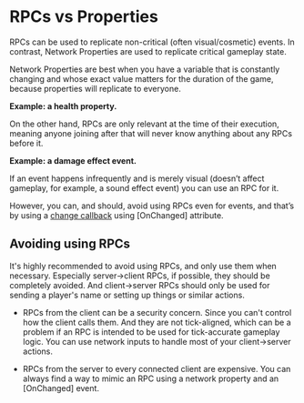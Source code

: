# RPCs vs Properties

RPCs can be used to replicate non-critical (often visual/cosmetic) events. In contrast, Network Properties are used to replicate critical gameplay state.

Network Properties are best when you have a variable that is constantly changing and whose exact value matters for the duration of the game, because properties will replicate to everyone.

**Example: a health property.**

On the other hand, RPCs are only relevant at the time of their execution, meaning anyone joining after that will never know anything about any RPCs before it.

**Example: a damage effect event.**

If an event happens infrequently and is merely visual (doesn’t affect gameplay, for example, a sound effect event) you can use an RPC for it.

However, you can, and should, avoid using RPCs even for events, and that’s by using a [change callback](change-callback.md) using \[OnChanged] attribute.

## Avoiding using RPCs

It's highly recommended to avoid using RPCs, and only use them when necessary. Especially server->client RPCs, if possible, they should be completely avoided. And client->server RPCs should only be used for sending a player's name or setting up things or similar actions.

- RPCs from the client can be a security concern. Since you can't control how the client calls them. And they are not tick-aligned, which can be a problem if an RPC is intended to be used for tick-accurate gameplay logic. You can use network inputs to handle most of your client->server actions. 

- RPCs from the server to every connected client are expensive. You can always find a way to mimic an RPC using a network property and an [OnChanged] event.
